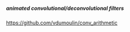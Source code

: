 



##### animated convolutional/deconvolutional filters
https://github.com/vdumoulin/conv_arithmetic






